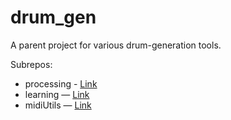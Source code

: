 # drum_gen

A parent project for various drum-generation tools. 

Subrepos:

* processing - [Link](https://github.com/dafg05/processing)
* learning — [Link](https://github.com/dafg05/learning)
* midiUtils — [Link](https://github.com/dafg05/midiUtils)